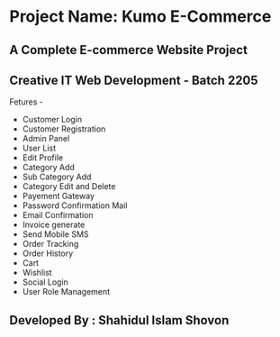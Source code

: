 # Project Name: Kumo E-Commerce 
## A Complete E-commerce Website Project

## Creative IT Web Development - Batch 2205

Fetures - 

* Customer Login
* Customer Registration
* Admin Panel
* User List
* Edit Profile
* Category Add
* Sub Category Add
* Category Edit and Delete
* Payement Gateway
* Password Confirmation Mail
* Email Confirmation
* Invoice generate
* Send Mobile SMS
* Order Tracking
* Order History
* Cart
* Wishlist
* Social Login
* User Role Management
 
## Developed By : Shahidul Islam Shovon
